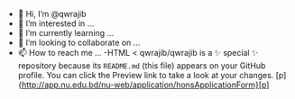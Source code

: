 - 👋 Hi, I’m @qwrajib
- 👀 I’m interested in ...
- 🌱 I’m currently learning ...
- 💞️ I’m looking to collaborate on ...
- 📫 How to reach me ...
-HTML
<
qwrajib/qwrajib is a ✨ special ✨ repository because its `README.md` (this file) appears on your GitHub profile.
You can click the Preview link to take a look at your changes.
[p]{http://app.nu.edu.bd/nu-web/application/honsApplicationForm}[p]
